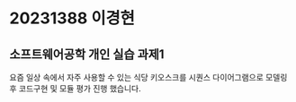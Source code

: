 # 20231388 이경현
## 소프트웨어공학 개인 실습 과제1

요즘 일상 속에서 자주 사용할 수 있는 식당 키오스크를 시퀀스 다이어그램으로 모델링 후 코드구현 및 모듈 평가 진행 했습니다.
